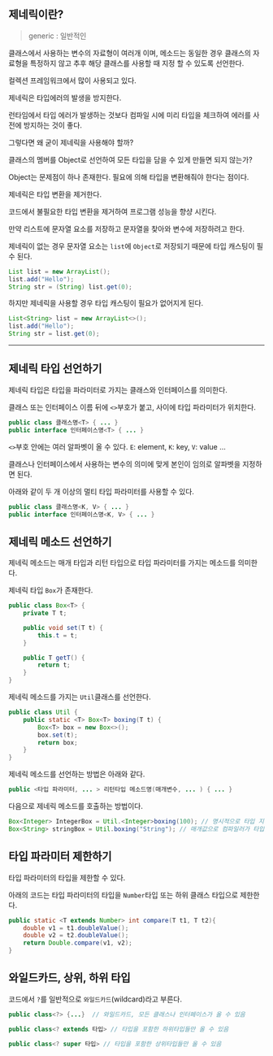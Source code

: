 ## 제네릭이란?

> generic : 일반적인
>

클래스에서 사용하는 변수의 자료형이 여러개 이며, 메소드는 동일한 경우 클래스의 자료형을 특정하지 않고 추후 해당 클래스를 사용할 때 지정 할 수 있도록 선언한다.

컬렉션 프레임워크에서 많이 사용되고 있다.

제네릭은 타입에러의 발생을 방지한다.

런타임에서 타입 에러가 발생하는 것보다 컴파일 시에 미리 타입을 체크하여 에러를 사전에 방지하는 것이 좋다.

그렇다면 왜 굳이 제네릭을 사용해야 할까?

클래스의 멤버를 Object로 선언하여 모든 타입을 담을 수 있게 만들면 되지 않는가?

Object는 문제점이 하나 존재한다. 필요에 의해 타입을 변환해줘야 한다는 점이다.

제네릭은 타입 변환을 제거한다.

코드에서 불필요한 타입 변환을 제거하여 프로그램 성능을 향샹 시킨다.

만약 리스트에 문자열 요소를 저장하고 문자열을 찾아와 변수에 저장하려고 한다.

제네릭이 없는 경우 문자열 요소는 `list`에 `Object`로 저장되기 때문에 타입 캐스팅이 필수 된다.

```java
List list = new ArrayList();
list.add("Hello");
String str = (String) list.get(0);
```

하지만 제네릭을 사용할 경우 타입 캐스팅이 필요가 없어지게 된다.

```java
List<String> list = new ArrayList<>();
list.add("Hello");
String str = list.get(0);
```

---

## 제네릭 타입 선언하기

제네릭 타입은 타입을 파라미터로 가지는 클래스와 인터페이스를 의미한다.

클래스 또는 인터페이스 이름 뒤에 `<>`부호가 붙고, 사이에 타입 파라미터가 위치한다.

```java
public class 클래스명<T> { ... }
public interface 인터페이스명<T> { ... }
```

`<>`부호 안에는 여러 알파벳이 올 수 있다. `E`: element, `K`: key, `V`: value …

클래스나 인터페이스에서 사용하는 변수의 의미에 맞게 본인이 임의로 알파벳을 지정하면 된다.

아래와 같이 두 개 이상의 멀티 타입 파라미터를 사용할 수 있다.

```java
public class 클래스명<K, V> { ... }
public interface 인터페이스명<K, V> { ... }
```

## 제네릭 메소드 선언하기

제네릭 메소드는 매개 타입과 리턴 타입으로 타입 파라미터를 가지는 메소드를 의미한다.

제네릭 타입 `Box`가 존재한다.

```java
public class Box<T> {
    private T t;

    public void set(T t) {
        this.t = t;
    }

    public T getT() {
        return t;
    }
}
```

제네릭 메소드를 가지는 `Util`클래스를 선언한다.

```java
public class Util {
    public static <T> Box<T> boxing(T t) {
        Box<T> box = new Box<>();
        box.set(t);
        return box;
    }
}
```

제네릭 메소드를 선언하는 방법은 아래와 같다.

```java
public <타입 파라미터, ... > 리턴타입 메소드명(매개변수, ... ) { ... }
```

다음으로 제네릭 메소드를 호출하는 방법이다.

```java
Box<Integer> IntegerBox = Util.<Integer>boxing(100); // 명시적으로 타입 지정
Box<String> stringBox = Util.boxing("String"); // 매개값으로 컴파일러가 타입 추정
```

## 타입 파라미터 제한하기

타입 파라미터의 타입을 제한할 수 있다.

아래의 코드는 타입 파라미터의 타입을 `Number`타입 또는 하위 클래스 타입으로 제한한다.

```java
public static <T extends Number> int compare(T t1, T t2){
    double v1 = t1.doubleValue();
    double v2 = t2.doubleValue();
    return Double.compare(v1, v2);
}
```

## 와일드카드, 상위, 하위 타입

코드에서 `?`를 일반적으로 `와일드카드`(wildcard)라고 부른다.

```java
public class<?> {...}  // 와일드카드, 모든 클래스나 인터페이스가 올 수 있음

public class<? extends 타입> // 타입을 포함한 하위타입들만 올 수 있음

public class<? super 타입> // 타입을 포함한 상위타입들만 올 수 있음
```